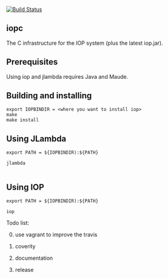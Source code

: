
[![Build Status](https://travis-ci.org/SRI-CSL/iopc.svg?branch=master)](https://travis-ci.org/SRI-CSL/iopc)


## iopc


The C infrastructure for the IOP system (plus the latest iop.jar).

## Prerequisites

Using iop and jlambda requires Java and Maude.

## Building and installing 

```
export IOPBINDIR = <where you want to install iop>
make
make install
```

## Using JLambda

```
export PATH = ${IOPBINDIR):${PATH}

jlambda


```

## Using IOP 

```
export PATH = ${IOPBINDIR):${PATH}

iop

```



Todo list:

0.  use vagrant to improve the travis

1.  coverity

2.  documentation

3.  release







